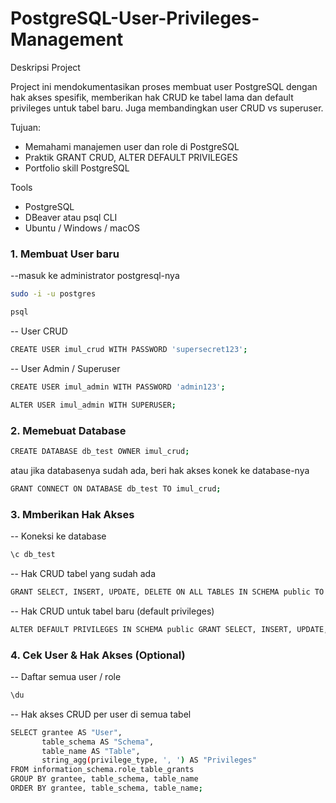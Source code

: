 # PostgreSQL-User-Privileges-Management

Deskripsi Project

Project ini mendokumentasikan proses membuat user PostgreSQL dengan hak akses spesifik, memberikan hak CRUD ke tabel lama dan default privileges untuk tabel baru. Juga membandingkan user CRUD vs superuser.

Tujuan:
- Memahami manajemen user dan role di PostgreSQL
- Praktik GRANT CRUD, ALTER DEFAULT PRIVILEGES
- Portfolio skill PostgreSQL

Tools
- PostgreSQL
- DBeaver atau psql CLI
- Ubuntu / Windows / macOS

### 1. Membuat User baru

--masuk ke administrator postgresql-nya
```bash 
sudo -i -u postgres
```

```bash 
psql
```

-- User CRUD

```bash 
CREATE USER imul_crud WITH PASSWORD 'supersecret123';
```

-- User Admin / Superuser

```bash 
CREATE USER imul_admin WITH PASSWORD 'admin123';
```
```bash 
ALTER USER imul_admin WITH SUPERUSER;
```

### 2. Memebuat Database

```bash 
CREATE DATABASE db_test OWNER imul_crud;
```
atau jika databasenya sudah ada, beri hak akses konek ke database-nya

```bash 
GRANT CONNECT ON DATABASE db_test TO imul_crud;
```

### 3. Mmberikan Hak Akses

-- Koneksi ke database

```bash 
\c db_test
```

-- Hak CRUD tabel yang sudah ada

```bash 
GRANT SELECT, INSERT, UPDATE, DELETE ON ALL TABLES IN SCHEMA public TO imul_crud;
```

-- Hak CRUD untuk tabel baru (default privileges)

```bash 
ALTER DEFAULT PRIVILEGES IN SCHEMA public GRANT SELECT, INSERT, UPDATE, DELETE ON TABLES TO imul_crud;
```

### 4. Cek User & Hak Akses (Optional)

-- Daftar semua user / role

```bash 
\du
```

-- Hak akses CRUD per user di semua tabel

```bash 
SELECT grantee AS "User",
       table_schema AS "Schema",
       table_name AS "Table",
       string_agg(privilege_type, ', ') AS "Privileges"
FROM information_schema.role_table_grants
GROUP BY grantee, table_schema, table_name
ORDER BY grantee, table_schema, table_name;
```




